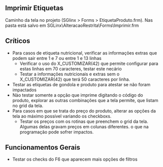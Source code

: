 ## Imprimir Etiquetas

Caminho da tela no projeto (SGlinx > Forms > EtiquetaProduto.frm). Nas pasta está salvo em SGLinx\AlteracaoRestrita\Forms\Imprimir.frm
 ## Críticos
   - Para casos de etiqueta nutricional, verificar as informações extras que podem sair entre 1 e 7 ou entre 1 e 13 linhas
     - Verificar o uso do X_CUSTOMIZAR(42) que permite configurar para estas linhas em 70 caracteres, testar este necário
     - Testar a informações nutricionais e extras sem o X_CUSTOMIZAR(42) que terá 50 caracteres por linha.
   - Testar as etiquetas de gondola e produto para atestar se não foram impactados
   - Nào testar somente a opção que imprime digitando o código do produto, explorar as outras combinações que a tela permite, que listam no grid da tela.
   - Para casos em que se trata do preço do produto, alterar as opções da tela ao máximo possível variando os checkboxs.
     - Testar os preços com os rotinas que preenchem o grid da tela. Algumas delas gravam preços em colunas diferentes. o que na programação pode sofrer impactos.
 ## Funcionamentos Gerais
   - Testar os checks do F6 que aparecem mais opções de filtros
